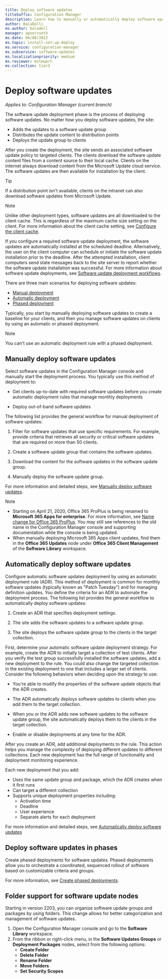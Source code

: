 ```yaml
---
title: Deploy software updates
titleSuffix: Configuration Manager
description: Learn how to manually or automatically deploy software updates in the Configuration Manager console.
author: BalaDelli
ms.author: baladell
manager: apoorvseth
ms.date: 04/08/2022
ms.topic: install-set-up-deploy
ms.service: configuration-manager
ms.subservice: software-updates
ms.localizationpriority: medium
ms.reviewer: mstewart
ms.collection: tier3
---
```


# Deploy software updates

*Applies to: Configuration Manager (current branch)*

The software update deployment phase is the process of deploying software updates. No matter how you deploy software updates, the site:
- Adds the updates to a software update group
- Distributes the update content to distribution points
- Deploys the update group to clients

After you create the deployment, the site sends an associated software update policy to targeted clients. The clients download the software update content files from a content source to their local cache. Clients on the internet always download content from the Microsoft Update cloud service. The software updates are then available for installation by the client.

> [!Tip]
>  If a distribution point isn't available, clients on the intranet can also download software updates from Microsoft Update.

> [!NOTE]
>  Unlike other deployment types, software updates are all downloaded to the client cache. This is regardless of the maximum cache size setting on the client. For more information about the client cache setting, see [Configure the client cache](../../core/clients/manage/configure-client-cache.md).

If you configure a required software update deployment, the software updates are automatically installed at the scheduled deadline. Alternatively, the user on the client computer can schedule or initiate the software update installation prior to the deadline. After the attempted installation, client computers send state messages back to the site server to report whether the software update installation was successful. For more information about software update deployments, see [Software update deployment workflows](../understand/software-updates-introduction.md#BKMK_DeploymentWorkflows).

There are three main scenarios for deploying software updates:
- [Manual deployment](#BKMK_ManualDeployment)
- [Automatic deployment](#bkmk_auto)
- [Phased deployment](#bkmk_phased)

Typically, you start by manually deploying software updates to create a baseline for your clients, and then you manage software updates on clients by using an automatic or phased deployment.

> [!Note]
> You can't use an automatic deployment rule with a phased deployment.



## <a name="BKMK_ManualDeployment"></a> Manually deploy software updates
Select software updates in the Configuration Manager console and manually start the deployment process. You typically use this method of deployment to:

- Get clients up-to-date with required software updates before you create automatic deployment rules that manage monthly deployments

- Deploy out-of-band software updates


The following list provides the general workflow for manual deployment of software updates:

1. Filter for software updates that use specific requirements. For example, provide criteria that retrieves all security or critical software updates that are required on more than 50 clients.

2. Create a software update group that contains the software updates.

3. Download the content for the software updates in the software update group.

4. Manually deploy the software update group.

For more information and detailed steps, see [Manually deploy software updates](manually-deploy-software-updates.md).

> [!Note]
> - Starting on April 21, 2020, Office 365 ProPlus is being renamed to **Microsoft 365 Apps for enterprise**. For more information, see [Name change for Office 365 ProPlus](/deployoffice/name-change). You may still see references to the old name in the Configuration Manager console and supporting documentation while the console is being updated.
> - When manually deploying Microsoft 365 Apps client updates, find them in the **Office 365 Updates** node under **Office 365 Client Management** of the **Software Library** workspace.

## <a name="bkmk_auto"></a> Automatically deploy software updates

Configure automatic software updates deployment by using an automatic deployment rule (ADR). This method of deployment is common for monthly software updates (typically known as "Patch Tuesday") and for managing definition updates. You define the criteria for an ADR to automate the deployment process. The following list provides the general workflow to automatically deploy software updates:

1.  Create an ADR that specifies deployment settings.

2.  The site adds the software updates to a software update group.

3.  The site deploys the software update group to the clients in the target collection.

First, determine your automatic software update deployment strategy. For example, create the ADR to initially target a collection of test clients. After you verify the test group successfully installed the software updates, add a new deployment to the rule. You could also change the targeted collection in the existing deployment to one that includes a larger set of clients. Consider the following behaviors when deciding upon the strategy to use:

- You're able to modify the properties of the software update objects that the ADR creates.

- The ADR automatically deploys software updates to clients when you add them to the target collection.

- When you or the ADR adds new software updates to the software update group, the site automatically deploys them to the clients in the target collection.

- Enable or disable deployments at any time for the ADR.


After you create an ADR, add additional deployments to the rule. This action helps you manage the complexity of deploying different updates to different collections. Each new deployment has the full range of functionality and deployment monitoring experience.

Each new deployment that you add:

- Uses the same update group and package, which the ADR creates when it first runs
- Can target a different collection
- Supports unique deployment properties including:
  -   Activation time
  -   Deadline
  -   User experience
  -   Separate alerts for each deployment


For more information and detailed steps, see [Automatically deploy software updates](automatically-deploy-software-updates.md)



## <a name="bkmk_phased"></a> Deploy software updates in phases

<!--1358146-->
Create phased deployments for software updates. Phased deployments allow you to orchestrate a coordinated, sequenced rollout of software based on customizable criteria and groups.

For more information, see [Create phased deployments](../../osd/deploy-use/create-phased-deployment-for-task-sequence.md?toc=/mem/configmgr/sum/toc.json&bc=/mem/configmgr/sum/breadcrumb/toc.json).


## <a name="bkmk_folder"></a> Folder support for software update nodes
<!--3601129-->

Starting in version 2203, you can organize software update groups and packages by using folders. This change allows for better categorization and management of software updates.

1. Open the Configuration Manager console and go to the **Software Library** workspace.
1. From the ribbon or right-click menu, in the **Software Updates Groups** or **Deployment Packages** nodes, select from the following options:
   - **Create Folder**
   - **Delete Folder**
   - **Rename Folder**
   - **Move Folders**
   - **Set Security Scopes**
